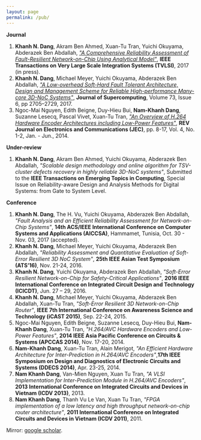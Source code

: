 ```yaml
---
layout: page
permalink: /pub/
---
```


**Journal**

1. **Khanh N. Dang**, Akram Ben Ahmed, Xuan-Tu Tran, Yuichi Okuyama, Abderazek Ben Abdallah, _["A Comprehensive Reliability Assessment of Fault-Resilient Network-on-Chip Using Analytical Model"](https://doi.org/10.1109/TVLSI.2017.2736004)_, **IEEE Transactions on Very Large Scale Integration Systems (TVLSI)**, 2017 (in press). 
1. **Khanh N. Dang**, Michael Meyer, Yuichi Okuyama, Abderazek Ben Abdallah, _["A Low-overhead Soft-Hard Fault Tolerant Architecture, Design and Management Scheme for Reliable High-performance Many-core 3D-NoC Systems"](https://link.springer.com/article/10.1007/s11227-016-1951-0)_, **Journal of Supercomputing**, Volume 73, Issue 6, pp 2705–2729, 2017.
1. Ngoc-Mai Nguyen, Edith Beigne, Duy-Hieu Bui, **Nam-Khanh Dang**, Suzanne Lesecq, Pascal Vivet, Xuan-Tu Tran, _["An Overview of H.264 Hardware Encoder Architectures including Low-Power Features"](http://www.rev-jec.org/index.php/rev-jec/article/view/72/72)_, **REV Journal on Electronics and Communications (JEC)**, pp. 8-17, Vol. 4, No. 1-2, Jan. - Jun., 2014.

**Under-review**
1. **Khanh N. Dang**, Akram Ben Ahmed, Yuichi Okuyama, Abderazek Ben Abdallah, _"Scalable design methodology and online algorithm for TSV-cluster defects recovery in highly reliable 3D-NoC systems"_, Submitted to the **IEEE Transactions on Emerging Topics in Computing**, Special Issue on Reliability-aware Design and Analysis Methods for Digital Systems: from Gate to System Level.

**Conference**
1. **Khanh N. Dang**, The H. Vu, Yuichi Okuyama, Abderazek Ben Abdallah, _"Fault Analysis and an Efficient Reliability Assessment for Network-on-Chip Systems"_, **14th ACS/IEEE International Conference on Computer Systems and Applications (AICCSA)**, Hammamet, Tunisia, Oct. 30 - Nov. 03, 2017 (accepted).
1. **Khanh N. Dang**, Michael Meyer, Yuichi Okuyama, Abderazek Ben Abdallah, _"Reliability Assessment and Quantitative Evaluation of Soft-Error Resilient 3D NoC System"_, **25th IEEE Asian Test Symposium (ATS’16)**, Nov. 21-24, 2016. 
1. **Khanh N. Dang**, Yuichi Okuyama, Abderazek Ben Abdallah, _"Soft-Error Resilient Network-on-Chip for Safety-Critical Applications"_, **2016 IEEE International Conference on Integrated Circuit Design and Technology (ICICDT)**, Jun. 27 – 29, 2016. 
1. **Khanh N. Dang**, Michael Meyer, Yuichi Okuyama, Abderazek Ben Abdallah, Xuan-Tu Tran, _"Soft-Error Resilient 3D Network-on-Chip Router"_, **IEEE 7th International Conference on Awareness Science and Technology (iCAST 2015)**, Sep. 22-24, 2015. 
1. Ngoc-Mai Nguyen, Edith Beigne, Suzanne Lesecq, Duy-Hieu Bui, **Nam-Khanh Dang**, Xuan-Tu Tran, _"H.264/AVC Hardware Encoders and Low-Power Features"_, **2014 IEEE Asia Pacific Conference on Circuits & Systems (APCCAS 2014)**, Nov. 17-20, 2014.
1. **Nam-Khanh Dang**, Xuan-Tu Tran, Alain Merigot,  _"An Efficient Hardware Architecture for Inter-Prediction in H.264/AVC Encoders"_,**17th IEEE Symposium on Design and Diagnostics of Electronic Circuits and Systems (DDECS 2014)**, Apr. 23-25, 2014.
1. **Nam Khanh Dang**, Van-Mien Nguyen, Xuan Tu Tran, _"A VLSI Implementation for Inter-Prediction Module in H.264/AVC Encoders"_, **2013 International Conference on Integrated Circuits and Devices in Vietnam (ICDV 2013)**, 2013.
1. **Nam Khanh Dang**, Thanh Vu Le Van, Xuan Tu Tran, _"FPGA implementation of a low latency and high throughput network-on-chip router architecture"_, **2011 International Conference on Integrated Circuits and Devices in Vietnam (ICDV 2011)**, 2011.


Mirror: [google scholar](https://scholar.google.com/citations?user=mQbqkUMAAAAJ&hl=en&oi=sra).
